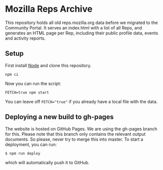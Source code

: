 Mozilla Reps Archive
=====

This repository holds all old reps.mozilla.org data before we migrated to the Community Portal. It serves an index.html with a list of all Reps, and generates an HTML page per Rep, including their public profile data, events and activity reports.

Setup
-----

First install [Node](http://nodejs.org/) and clone this repository.

```
npm ci
```

Now you can run the script:

```
FETCH=true npm start
```

You can leave off `FETCH="true"` if you already have a local file with the data.

Deploying a new build to gh-pages
------

The website is hosted on GitHub Pages. We are using the gh-pages branch for this. Please note that this branch only contains
the relevant output documents. So please, never try to merge this into master. To start a deployment, you can run:

```
$ npm run deploy
```

which will automatically push it to GitHub.
